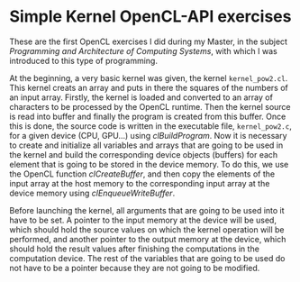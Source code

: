 # Simple Kernel OpenCL-API exercises
These are the first OpenCL exercises I did during my Master, in the subject _Programming and Architecture of Computing Systems_, with which I was introduced to this type of programming.

At the beginning, a very basic kernel was given, the kernel ``kernel_pow2.cl``. This kernel creats an array and puts in there the squares of the numbers of an input array. Firstly, the kernel is loaded and converted to an array of characters to be processed by the OpenCL runtime. Then the kernel source is read into buffer and finally the program is created from this buffer. Once this is done, the source code is written in the executable file, ``kernel_pow2.c``, for a given device (CPU, GPU…) using _clBuildProgram_. Now it is necessary to create and initialize all variables and arrays that are going to be used in the kernel and build the corresponding device objects (buffers) for each element that is going to be stored in the device memory. To do this, we use the OpenCL function _clCreateBuffer_, and then copy the elements of the input array at the host memory to the corresponding input array at the device memory using _clEnqueueWriteBuffer_.

Before launching the kernel, all arguments that are going to be used into it have to be set. A pointer to the input memory at the device will be used, which should hold the source values on which the kernel operation will be performed, and another pointer to the output memory at the device, which should hold the result values after finishing the computations in the computation device. The rest of the variables that are going to be used do not have to be a pointer because they are not going to be modified.
